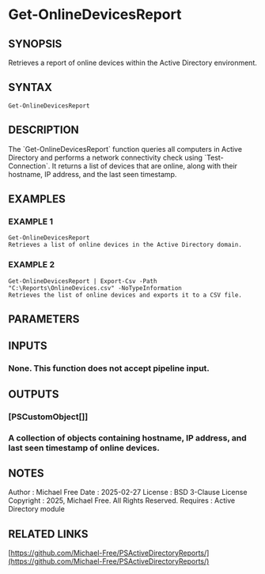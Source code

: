 ﻿---
external help file: PSActiveDirectoryReports-help.xml
Module Name: PSActiveDirectoryReports
online version: https://github.com/Michael-Free/PSActiveDirectoryReports/
schema: 2.0.0
---

# Get-OnlineDevicesReport

## SYNOPSIS
Retrieves a report of online devices within the Active Directory environment.

## SYNTAX

```
Get-OnlineDevicesReport
```

## DESCRIPTION
The \`Get-OnlineDevicesReport\` function queries all computers in Active Directory and performs
a network connectivity check using \`Test-Connection\`.
It returns a list of devices that are online,
along with their hostname, IP address, and the last seen timestamp.

## EXAMPLES

### EXAMPLE 1
```
Get-OnlineDevicesReport
Retrieves a list of online devices in the Active Directory domain.
```

### EXAMPLE 2
```
Get-OnlineDevicesReport | Export-Csv -Path "C:\Reports\OnlineDevices.csv" -NoTypeInformation
Retrieves the list of online devices and exports it to a CSV file.
```

## PARAMETERS

## INPUTS

### None. This function does not accept pipeline input.
## OUTPUTS

### [PSCustomObject[]]
### A collection of objects containing hostname, IP address, and last seen timestamp of online devices.
## NOTES
Author      : Michael Free
Date        : 2025-02-27
License     : BSD 3-Clause License
Copyright   : 2025, Michael Free.
All Rights Reserved.
Requires    : Active Directory module

## RELATED LINKS

[https://github.com/Michael-Free/PSActiveDirectoryReports/](https://github.com/Michael-Free/PSActiveDirectoryReports/)

